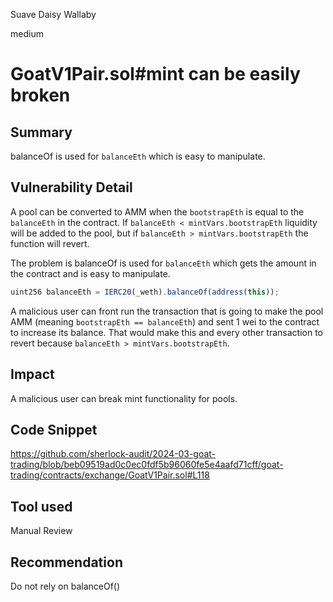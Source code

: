 Suave Daisy Wallaby

medium

# GoatV1Pair.sol#mint can be easily broken

## Summary
balanceOf is used for `balanceEth` which is easy to manipulate.

## Vulnerability Detail
A pool can be converted to AMM when the `bootstrapEth` is equal to the `balanceEth` in the contract. If `balanceEth < mintVars.bootstrapEth` liquidity will be added to the pool, but if  `balanceEth > mintVars.bootstrapEth` the function will revert.

The problem is balanceOf is used for `balanceEth` which gets the amount in the contract and is easy to manipulate.
```js 
uint256 balanceEth = IERC20(_weth).balanceOf(address(this));
```

A malicious user can front run the transaction that is going to make the pool AMM (meaning `bootstrapEth == balanceEth`) and sent 1 wei to the contract to increase its balance. That would make this and every other transaction to revert because `balanceEth > mintVars.bootstrapEth`. 

## Impact
A malicious user can break mint functionality for pools.

## Code Snippet
https://github.com/sherlock-audit/2024-03-goat-trading/blob/beb09519ad0c0ec0fdf5b96060fe5e4aafd71cff/goat-trading/contracts/exchange/GoatV1Pair.sol#L118
## Tool used

Manual Review

## Recommendation
Do not rely on balanceOf()
